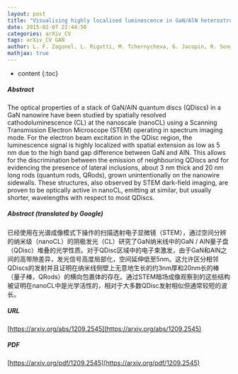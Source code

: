 ```yaml
---
layout: post
title: "Visualising highly localised luminescence in GaN/AlN heterostructures in nanowires"
date: 2015-02-07 22:44:50
categories: arXiv_CV
tags: arXiv_CV GAN
author: L. F. Zagonel, L. Rigutti, M. Tchernycheva, G. Jacopin, R. Songmuang, M. Kociak
mathjax: true
---
```


* content
{:toc}

##### Abstract
The optical properties of a stack of GaN/AlN quantum discs (QDiscs) in a GaN nanowire have been studied by spatially resolved cathodoluminescence (CL) at the nanoscale (nanoCL) using a Scanning Transmission Electron Microscope (STEM) operating in spectrum imaging mode. For the electron beam excitation in the QDisc region, the luminescence signal is highly localized with spatial extension as low as 5 nm due to the high band gap difference between GaN and AlN. This allows for the discrimination between the emission of neighbouring QDiscs and for evidencing the presence of lateral inclusions, about 3 nm thick and 20 nm long rods (quantum rods, QRods), grown unintentionally on the nanowire sidewalls. These structures, also observed by STEM dark-field imaging, are proven to be optically active in nanoCL, emitting at similar, but usually shorter, wavelengths with respect to most QDiscs.

##### Abstract (translated by Google)
已经使用在光谱成像模式下操作的扫描透射电子显微镜（STEM），通过空间分辨的纳米级（nanoCL）的阴极发光（CL）研究了GaN纳米线中的GaN / AlN量子盘（QDisc）堆叠的光学性质。对于QDisc区域中的电子束激发，由于GaN和AlN之间的高带隙差异，发光信号高度局部化，空间延伸低至5nm。这允许区分相邻QDiscs的发射并且证明在纳米线侧壁上无意地生长的约3nm厚和20nm长的棒（量子棒，QRods）的横向包裹体的存在。通过STEM暗场成像观察到的这些结构被证明在nanoCL中是光学活性的，相对于大多数QDisc发射相似但通常较短的波长。

##### URL
[https://arxiv.org/abs/1209.2545](https://arxiv.org/abs/1209.2545)

##### PDF
[https://arxiv.org/pdf/1209.2545](https://arxiv.org/pdf/1209.2545)

